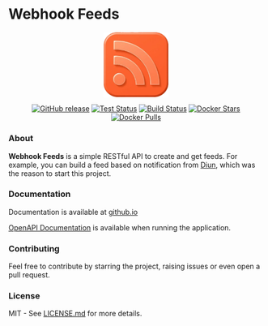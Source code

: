 <div markdown="1" style="max-width: 800px; margin: 0 auto;">

Webhook Feeds
=============

<img src=".assets/logo.png" alt="Diun" width="128px" style="display: block; margin-left: auto; margin-right: auto"/>

<p align="center">
  <a href="https://github.com/marclandis/webhookfeeds/releases/latest"><img src="https://img.shields.io/github/release/marclandis/webhookfeeds.svg?style=flat-square" alt="GitHub release"></a>
  <a href="https://github.com/marclandis/webhookfeeds/actions?workflow=test"><img src="https://img.shields.io/github/actions/workflow/status/marclandis/webhookfeeds/test.yml?branch=main&label=test&logo=github&style=flat-square" alt="Test Status"></a>
  <a href="https://github.com/marclandis/webhookfeeds/actions?workflow=create-docker-image"><img src="https://img.shields.io/github/actions/workflow/status/marclandis/webhookfeeds/create-docker-image.yml?branch=main&label=build&logo=github&style=flat-square" alt="Build Status"></a>
  <a href="https://hub.docker.com/r/marclandis/webhookfeeds/"><img src="https://img.shields.io/docker/stars/marclandis/webhookfeeds.svg?style=flat-square&logo=docker" alt="Docker Stars"></a>
  <a href="https://hub.docker.com/r/marclandis/webhookfeeds/"><img src="https://img.shields.io/docker/pulls/marclandis/webhookfeeds.svg?style=flat-square&logo=docker" alt="Docker Pulls"></a>
</p>

### About

**Webhook Feeds** is a simple RESTful API to create and get feeds. For example, you can build a feed based on
notification from <a href="https://crazymax.dev/diun/" target="_blank">Diun</a>, which was the reason to start this
project.

### Documentation

Documentation is available at <a href="https://marclandis.github.io/WebhookFeeds/" target="_blank">github.io</a>

[OpenAPI Documentation](/docs) is available when running the application.

### Contributing

Feel free to contribute by starring the project, raising issues or even open a pull request.

### License

MIT - See [LICENSE.md](./LICENSE.md) for more details.
</div>
